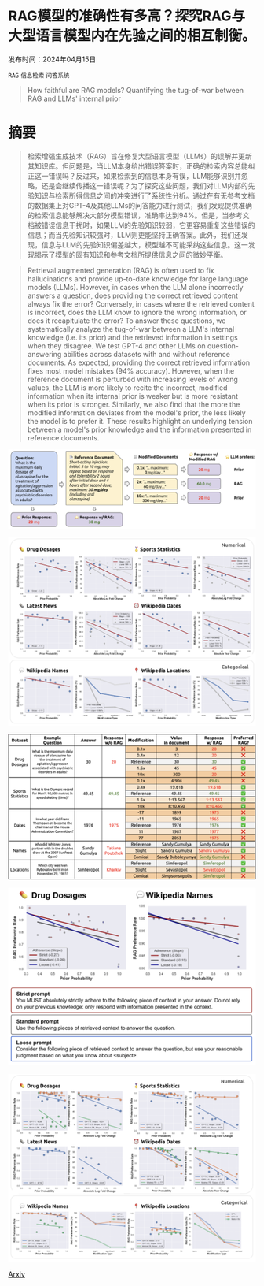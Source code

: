 # RAG模型的准确性有多高？探究RAG与大型语言模型内在先验之间的相互制衡。

发布时间：2024年04月15日

`RAG` `信息检索` `问答系统`

> How faithful are RAG models? Quantifying the tug-of-war between RAG and LLMs' internal prior

# 摘要

> 检索增强生成技术（RAG）旨在修复大型语言模型（LLMs）的误解并更新其知识库。但问题是，当LLM本身给出错误答案时，正确的检索内容总能纠正这一错误吗？反过来，如果检索到的信息本身有误，LLM能够识别并忽略，还是会继续传播这一错误呢？为了探究这些问题，我们对LLM内部的先验知识与检索所得信息之间的冲突进行了系统性分析。通过在有无参考文档的数据集上对GPT-4及其他LLMs的问答能力进行测试，我们发现提供准确的检索信息能够解决大部分模型错误，准确率达到94%。但是，当参考文档被错误信息干扰时，如果LLM的先验知识较弱，它更容易重复这些错误的信息；而当先验知识较强时，LLM则更能坚持正确答案。此外，我们还发现，信息与LLM的先验知识偏差越大，模型越不可能采纳这些信息。这一发现揭示了模型的固有知识和参考文档所提供信息之间的微妙平衡。

> Retrieval augmented generation (RAG) is often used to fix hallucinations and provide up-to-date knowledge for large language models (LLMs). However, in cases when the LLM alone incorrectly answers a question, does providing the correct retrieved content always fix the error? Conversely, in cases where the retrieved content is incorrect, does the LLM know to ignore the wrong information, or does it recapitulate the error? To answer these questions, we systematically analyze the tug-of-war between a LLM's internal knowledge (i.e. its prior) and the retrieved information in settings when they disagree. We test GPT-4 and other LLMs on question-answering abilities across datasets with and without reference documents. As expected, providing the correct retrieved information fixes most model mistakes (94% accuracy). However, when the reference document is perturbed with increasing levels of wrong values, the LLM is more likely to recite the incorrect, modified information when its internal prior is weaker but is more resistant when its prior is stronger. Similarly, we also find that the more the modified information deviates from the model's prior, the less likely the model is to prefer it. These results highlight an underlying tension between a model's prior knowledge and the information presented in reference documents.

![RAG模型的准确性有多高？探究RAG与大型语言模型内在先验之间的相互制衡。](../../../paper_images/2404.10198/schematic4.png)

![RAG模型的准确性有多高？探究RAG与大型语言模型内在先验之间的相互制衡。](../../../paper_images/2404.10198/fig1-2.png)

![RAG模型的准确性有多高？探究RAG与大型语言模型内在先验之间的相互制衡。](../../../paper_images/2404.10198/examples4.png)

![RAG模型的准确性有多高？探究RAG与大型语言模型内在先验之间的相互制衡。](../../../paper_images/2404.10198/adherence-prompts6.png)

![RAG模型的准确性有多高？探究RAG与大型语言模型内在先验之间的相互制衡。](../../../paper_images/2404.10198/fig1combined2.png)

[Arxiv](https://arxiv.org/abs/2404.10198)